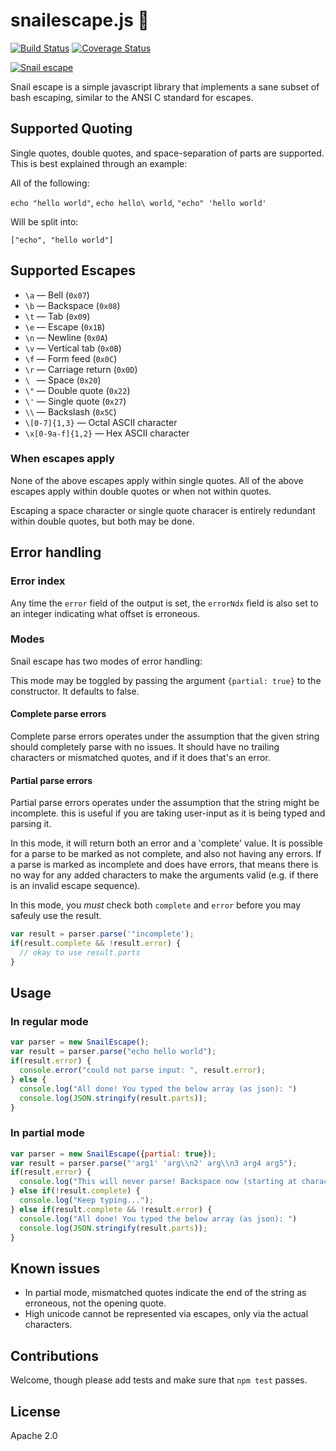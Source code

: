 # snailescape.js :snail:

[![Build Status](https://travis-ci.org/euank/snailescape.js.svg?branch=master)](https://travis-ci.org/euank/snailescape.js)
[![Coverage Status](https://coveralls.io/repos/euank/snailescape.js/badge.svg?branch=master&service=github)](https://coveralls.io/github/euank/snailescape.js?branch=master)


[![Snail escape](/../imgs/header.png?raw=true "Three lost snails")](http://www.pixiv.net/member_illust.php?mode=medium&illust_id=5469308)

Snail escape is a simple javascript library that implements a sane subset of
bash escaping, similar to the ANSI C standard for escapes.

## Supported Quoting

Single quotes, double quotes, and space-separation of parts are supported. This is best explained through an example:

All of the following:

`echo "hello world"`, `echo hello\ world`, `"echo" 'hello world'`

Will be split into:

`["echo", "hello world"]`

## Supported Escapes

* `\a` &mdash; Bell (`0x07`)
* `\b` &mdash; Backspace (`0x08`)
* `\t` &mdash; Tab (`0x09`)
* `\e` &mdash; Escape (`0x1B`)
* `\n` &mdash; Newline (`0x0A`)
* `\v` &mdash; Vertical tab (`0x0B`)
* `\f` &mdash; Form feed (`0x0C`)
* `\r` &mdash; Carriage return (`0x0D`)
* `\ ` &mdash; Space (`0x20`)
* `\"` &mdash; Double quote (`0x22`)
* `\'` &mdash; Single quote (`0x27`)
* `\\` &mdash; Backslash (`0x5C`)
* `\[0-7]{1,3}` &mdash; Octal ASCII character
* `\x[0-9a-f]{1,2}` &mdash; Hex ASCII character

### When escapes apply

None of the above escapes apply within single quotes.
All of the above escapes apply within double quotes or when not within quotes.

Escaping a space character or single quote characer is entirely redundant
within double quotes, but both may be done.

## Error handling

### Error index

Any time the `error` field of the output is set, the `errorNdx` field is also
set to an integer indicating what offset is erroneous.

### Modes

Snail escape has two modes of error handling:

This mode may be toggled by passing the argument `{partial: true}` to the
constructor. It defaults to false.

#### Complete parse errors

Complete parse errors operates under the assumption that the given string
should completely parse with no issues. It should have no trailing characters
or mismatched quotes, and if it does that's an error.

#### Partial parse errors

Partial parse errors operates under the assumption that the string might be
incomplete. this is useful if you are taking user-input as it is being typed
and parsing it.

In this mode, it will return both an error and a 'complete' value. It is
possible for a parse to be marked as not complete, and also not having any
errors. If a parse is marked as incomplete and does have errors, that means
there is no way for any added characters to make the arguments valid (e.g. if
there is an invalid escape sequence).

In this mode, you *must* check both `complete` and `error` before you may safeuly use the result.

```javascript
var result = parser.parse('"incomplete');
if(result.complete && !result.error) {
  // okay to use result.parts
}
```

## Usage

### In regular mode

```javascript
var parser = new SnailEscape();
var result = parser.parse("echo hello world");
if(result.error) {
  console.error("could not parse input: ", result.error);
} else {
  console.log("All done! You typed the below array (as json): ")
  console.log(JSON.stringify(result.parts));
}

```

### In partial mode

```javascript
var parser = new SnailEscape({partial: true});
var result = parser.parse("'arg1' 'arg\\n2' arg\\n3 arg4 arg5");
if(result.error) {
  console.log("This will never parse! Backspace now (starting at character " + result.error.index);
} else if(!result.complete) {
  console.log("Keep typing...");
} else if(result.complete && !result.error) {
  console.log("All done! You typed the below array (as json): ")
  console.log(JSON.stringify(result.parts));
}
```

## Known issues

* In partial mode, mismatched quotes indicate the end of the string as erroneous, not the opening quote.
* High unicode cannot be represented via escapes, only via the actual characters.

## Contributions

Welcome, though please add tests and make sure that `npm test` passes.

## License

Apache 2.0
